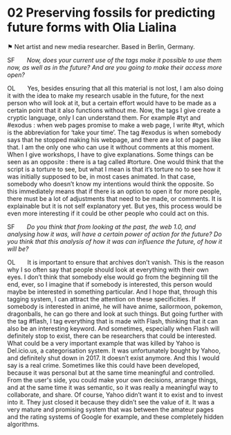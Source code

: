 # 02 Preserving fossils for predicting future forms with Olia Lialina
⚑ Net artist and new media researcher. Based in Berlin, Germany.

SF&emsp;&emsp;*Now, does your current use of the tags make it possible to use them now, as well as in the future? And are you going to make their access more open?*

OL&emsp;&emsp;Yes, besides ensuring that all this material is not lost, I am also doing it with the idea to make my research usable in the future, for the next person who will look at it, but a certain effort would have to be made as a certain point that it also functions without me. Now, the tags I give create a cryptic language, only I can understand them. For example #tyt and #exodus : when web pages promise to make a web page, I write #tyt, which is the abbreviation for ‘take your time’. The tag #exodus is when somebody says that he stopped making his webpage, and there are a lot of pages like that. I am the only one who can use it without comments at this moment. When I give workshops, I have to give explanations. Some things can be seen as an opposite : there is a tag called #torture. One would think that the script is a torture to see, but what I mean is that it’s torture no to see how it was initially supposed to be, in most cases animated. In that case, somebody who doesn’t know my intentions would think the opposite. So this immediately means that if there is an option to open it for more people, there must be a lot of adjustments that need to be made, or comments. It is explainable but it is not self explanatory yet. But yes, this process would be even more interesting if it could be other people who could act on this.

SF&emsp;&emsp;*Do you think that from looking at the past, the web 1.0, and analysing how it was, will have a certain power of action for the future? Do you think that this analysis of how it was can influence the future, of how it will be?*

OL&emsp;&emsp;It is important to ensure that archives don’t vanish. This is the reason why I so often say that people should look at everything with their own eyes. I don’t think that somebody else would go from the beginning till the end, ever, so I imagine that if somebody is interested, this person would maybe be interested in something particular. And I hope that, through this tagging system, I can attract the attention on these specificities. If somebody is interested in animé, he will have anime, sailormoon, pokemon, dragonballs, he can go there and look at such things. But going further with the tag #flash, I tag everything that is made with Flash, thinking that it can also be an interesting keyword. And sometimes, especially when Flash will definitely stop to exist, there can be researchers that could be interested.
What could be a very important example that was killed by Yahoo is Del.icio.us, a categorisation system. It was unfortunately bought by Yahoo, and definitely shut down in 2017. It doesn’t exist anymore. And this I would say is a real crime. Sometimes like this could have been developed, because it was personal but at the same time meaningful and controlled. From the user's side, you could make your own decisions, arrange things, and at the same time it was semantic, so it was really a meaningful way to collaborate, and share. Of course, Yahoo didn’t want it to exist and to invest into it. They just closed it because they didn’t see the value of it. It was a very mature and promising system that was between the amateur pages and the rating systems of Google for example, and these completely hidden algorithms.
